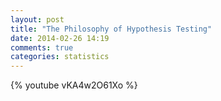 ```yaml
---
layout: post
title: "The Philosophy of Hypothesis Testing"
date: 2014-02-26 14:19
comments: true
categories: statistics
---
```


{% youtube vKA4w2O61Xo %}

